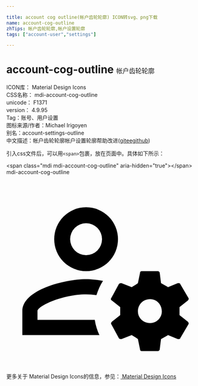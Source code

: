 ```yaml
---

title: account cog outline(帐户齿轮轮廓) ICON转svg、png下载
name: account-cog-outline
zhTips: 帐户齿轮轮廓,帐户设置轮廓
tags: ["account-user","settings"]

---
```


# account-cog-outline  <small style="font-size: 60%;font-weight: 100">帐户齿轮轮廓</small>


<div class="detail-page">
<p>
<span>
ICON库：
<span class="badge-secondary badge">Material Design Icons</span> 
</span>
<br/>
<span>
CSS名称：
<span class="badge-secondary badge">mdi-account-cog-outline</span> 
</span>
<br/>
<span>
unicode：
<span class="badge-secondary badge">F1371</span> 
<copy-btn content='F1371' btn-title=""></copy-btn>
<copy-btn :content='String.fromCodePoint(parseInt("F1371", 16))' btn-title="复制U"></copy-btn>
</span>
<br/>
<span>
version：
<span class="badge-secondary badge">4.9.95</span> 
</span><br/><span>Tag：<span class="badge-light badge"><router-link to="/tags/account-user.html">账号、用户</router-link></span><span class="badge-light badge"><router-link to="/tags/settings.html">设置</router-link></span></span>
<br/>
<span>图标来源/作者：<span class="badge-light badge">Michael Irigoyen</span></span> 
<br/>
<span>别名：<span class="badge-light badge">account-settings-outline</span></span><br/><span class="zh-detail">中文描述：<span class="badge-primary badge">帐户齿轮轮廓</span><span class="badge-primary badge">帐户设置轮廓</span><span class="help-link"><span>帮助改进</span>(<a href="https://gitee.com/liuwave/icon-helper/edit/master/json/material/account-cog-outline.json" target="_blank" rel="noopener noreferrer">gitee</a><a href="https://github.com/liuwave/icon-helper/edit/master/json/material/account-cog-outline.json" target="_blank" rel="noopener noreferrer">github</a></span>)</span><br/>
</p>
</div>
<div class="alert alert-dark">
  <i class="mdi mdi-account-cog-outline mdi-48px"></i>
  <i class="mdi mdi-account-cog-outline mdi-36px"></i>
  <i class="mdi mdi-account-cog-outline mdi-24px"></i>
  <i class="mdi mdi-account-cog-outline mdi-18px"></i>
</div>
<div>
  <p>引入css文件后，可以用<code>&lt;span&gt;</code>包裹，放在页面中。具体如下所示：    
  </p>
  <div class="alert alert-primary" style="font-size: 14px">
    &lt;span class="mdi mdi-account-cog-outline" aria-hidden="true"&gt;&lt;/span&gt;
    <copy-btn content='<span class="mdi mdi-account-cog-outline" aria-hidden="true"></span>'></copy-btn>
  </div>
  <div class="alert alert-secondary">
    <i class="mdi mdi-account-cog-outline"
    style="font-size: 24px"
    aria-hidden="true"></i> mdi-account-cog-outline
    <copy-btn content="mdi-account-cog-outline" btn-title="复制图标名称"></copy-btn>
  </div>
</div>
<div id="svg" class="svg-wrap">
<svg xmlns="http://www.w3.org/2000/svg" viewBox="0 0 24 24"><path d="M10 4A4 4 0 0 0 6 8A4 4 0 0 0 10 12A4 4 0 0 0 14 8A4 4 0 0 0 10 4M10 6A2 2 0 0 1 12 8A2 2 0 0 1 10 10A2 2 0 0 1 8 8A2 2 0 0 1 10 6M17 12C16.84 12 16.76 12.08 16.76 12.24L16.5 13.5C16.28 13.68 15.96 13.84 15.72 14L14.44 13.5C14.36 13.5 14.2 13.5 14.12 13.6L13.16 15.36C13.08 15.44 13.08 15.6 13.24 15.68L14.28 16.5V17.5L13.24 18.32C13.16 18.4 13.08 18.56 13.16 18.64L14.12 20.4C14.2 20.5 14.36 20.5 14.44 20.5L15.72 20C15.96 20.16 16.28 20.32 16.5 20.5L16.76 21.76C16.76 21.92 16.84 22 17 22H19C19.08 22 19.24 21.92 19.24 21.76L19.4 20.5C19.72 20.32 20.04 20.16 20.28 20L21.5 20.5C21.64 20.5 21.8 20.5 21.8 20.4L22.84 18.64C22.92 18.56 22.84 18.4 22.76 18.32L21.72 17.5V16.5L22.76 15.68C22.84 15.6 22.92 15.44 22.84 15.36L21.8 13.6C21.8 13.5 21.64 13.5 21.5 13.5L20.28 14C20.04 13.84 19.72 13.68 19.4 13.5L19.24 12.24C19.24 12.08 19.08 12 19 12H17M10 13C7.33 13 2 14.33 2 17V20H11.67C11.39 19.41 11.19 18.77 11.09 18.1H3.9V17C3.9 16.36 7.03 14.9 10 14.9C10.43 14.9 10.87 14.94 11.3 15C11.5 14.36 11.77 13.76 12.12 13.21C11.34 13.08 10.6 13 10 13M18.04 15.5C18.84 15.5 19.5 16.16 19.5 17.04C19.5 17.84 18.84 18.5 18.04 18.5C17.16 18.5 16.5 17.84 16.5 17.04C16.5 16.16 17.16 15.5 18.04 15.5Z" /></svg>
</div>
<detail full-name='mdi-account-cog-outline'></detail>
    
<div><p>更多关于 Material Design Icons的信息，参见：<a target="_blank" href="https://iconhelper.cn/material.html"> Material Design Icons</a>
</p></div>
